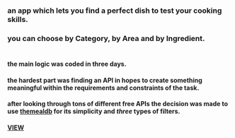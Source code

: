 
### an app which lets you find a perfect dish to test your cooking skills.
### you can choose by Category, by Area and by Ingredient.

#

#### the main logic was coded in three days.
#### the hardest part was finding an API in hopes to create something meaningful within the requirements and constraints of the task.
#### after looking through tons of different free APIs the decision was made to use [themealdb](https://www.themealdb.com/api.php) for its simplicity and *three* types of filters.
#### [VIEW](http://shortstack.abe11.repl.co/)



